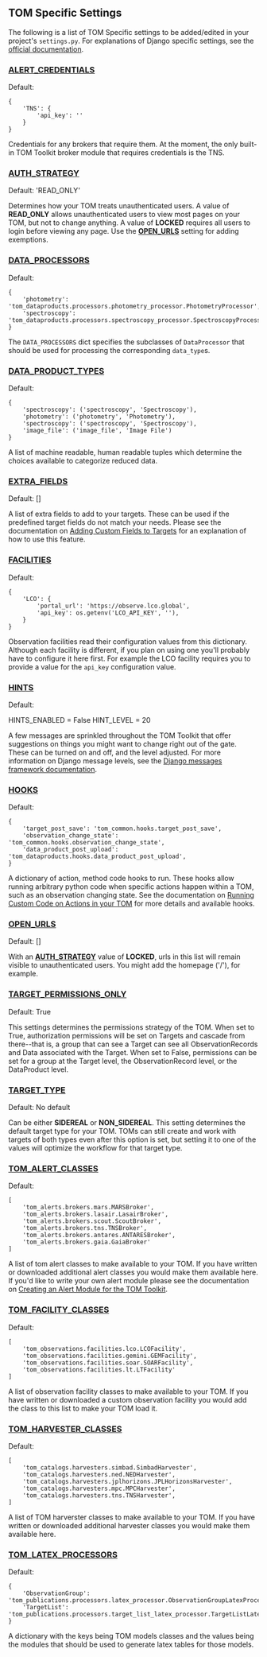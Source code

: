 TOM Specific Settings
---------------------

The following is a list of TOM Specific settings to be added/edited in your
project's `settings.py`. For explanations of Django specific settings, see the
[official documentation](https://docs.djangoproject.com/en/2.1/ref/settings/).


### [ALERT_CREDENTIALS](#alert_credentials)

Default: 

    {
        'TNS': {
            'api_key': ''
        }
    }

Credentials for any brokers that require them. At the moment, the only built-in TOM Toolkit broker module that 
requires credentials is the TNS.


### [AUTH_STRATEGY](#auth_strategy)

Default: 'READ_ONLY'

Determines how your TOM treats unauthenticated users. A value of **READ_ONLY**
allows unauthenticated users to view most pages on your TOM, but not to change
anything. A value of **LOCKED** requires all users to login before viewing any
page. Use the [**OPEN_URLS**](#open_urls) setting for adding exemptions.


### [DATA_PROCESSORS](#data_processors)

Default:

    {
        'photometry': 'tom_dataproducts.processors.photometry_processor.PhotometryProcessor',
        'spectroscopy': 'tom_dataproducts.processors.spectroscopy_processor.SpectroscopyProcessor',
    }

The `DATA_PROCESSORS` dict specifies the subclasses of `DataProcessor` that should be used for processing the 
corresponding `data_type`s.

### [DATA_PRODUCT_TYPES](#data_types)

Default:

    {
        'spectroscopy': ('spectroscopy', 'Spectroscopy'),
        'photometry': ('photometry', 'Photometry'),
        'spectroscopy': ('spectroscopy', 'Spectroscopy'),
        'image_file': ('image_file', 'Image File')
    }

A list of machine readable, human readable tuples which determine the choices
available to categorize reduced data.


### [EXTRA_FIELDS](#extra_fields)

Default: []

A list of extra fields to add to your targets. These can be used if the predefined
target fields do not match your needs. Please see the documentation on [Adding
Custom Fields to Targets](/targets/target_fields) for an explanation of how to use
this feature.


### [FACILITIES](#facilities)

Default:

    {
        'LCO': {
            'portal_url': 'https://observe.lco.global',
            'api_key': os.getenv('LCO_API_KEY', ''),
        }
    }

Observation facilities read their configuration values from this dictionary.
Although each facility is different, if you plan on using one you'll probably have
to configure it here first. For example the LCO facility requires you to provide a
value for the `api_key` configuration value.


### [HINTS](#hints)

Default:

HINTS_ENABLED = False
HINT_LEVEL = 20

A few messages are sprinkled throughout the TOM Toolkit that offer suggestions on
things you might want to change right out of the gate. These can be turned on and
off, and the level adjusted. For more information on Django message levels, see
the [Django messages framework documentation](https://docs.djangoproject.com/en/2.2/ref/contrib/messages/#message-levels).


### [HOOKS](#hooks)

Default:

    {
        'target_post_save': 'tom_common.hooks.target_post_save',
        'observation_change_state': 'tom_common.hooks.observation_change_state',
        'data_product_post_upload': 'tom_dataproducts.hooks.data_product_post_upload',
    }

A dictionary of action, method code hooks to run. These hooks allow running
arbitrary python code when specific actions happen within a TOM, such as an
observation changing state. See the documentation on [Running Custom Code on
Actions in your TOM](/code/custom_code) for more details and available hooks.


### [OPEN_URLS](#open_urls)

Default: []

With an [**AUTH_STRATEGY**](#auth_strategy) value of **LOCKED**, urls in this list will remain
visible to unauthenticated users. You might add the homepage ('/'), for example.


### [TARGET_PERMISSIONS_ONLY](#target_permissions_only)

Default: True

This settings determines the permissions strategy of the TOM. When set to True, authorization permissions will be set 
on Targets and cascade from there--that is, a group that can see a Target can see all ObservationRecords and Data 
associated with the Target. When set to False, permissions can be set for a group at the Target level, the 
ObservationRecord level, or the DataProduct level.


### [TARGET_TYPE](#target_type)

Default: No default

Can be either **SIDEREAL** or **NON_SIDEREAL**. This setting determines the
default target type for your TOM. TOMs can still create and work with targets of
both types even after this option is set, but setting it to one of the values will
optimize the workflow for that target type.


### [TOM_ALERT_CLASSES](#tom_alert_classes)

Default:

    [
        'tom_alerts.brokers.mars.MARSBroker',
        'tom_alerts.brokers.lasair.LasairBroker',
        'tom_alerts.brokers.scout.ScoutBroker',
        'tom_alerts.brokers.tns.TNSBroker',
        'tom_alerts.brokers.antares.ANTARESBroker',
        'tom_alerts.brokers.gaia.GaiaBroker'
    ]

A list of tom alert classes to make available to your TOM. If you have written or
downloaded additional alert classes you would make them available here. If you'd
like to write your own alert module please see the documentation on [Creating an
Alert Module for the TOM Toolkit](/brokers/create_broker).


### [TOM_FACILITY_CLASSES](#tom_facility_classes)

Default:

    [
        'tom_observations.facilities.lco.LCOFacility',
        'tom_observations.facilities.gemini.GEMFacility',
        'tom_observations.facilities.soar.SOARFacility',
        'tom_observations.facilities.lt.LTFacility'
    ]

A list of observation facility classes to make available to your TOM. If you have
written or downloaded a custom observation facility you would add the class to
this list to make your TOM load it.


### [TOM_HARVESTER_CLASSES](#tom_harvester_classes)

Default:

    [
        'tom_catalogs.harvesters.simbad.SimbadHarvester',
        'tom_catalogs.harvesters.ned.NEDHarvester',
        'tom_catalogs.harvesters.jplhorizons.JPLHorizonsHarvester',
        'tom_catalogs.harvesters.mpc.MPCHarvester',
        'tom_catalogs.harvesters.tns.TNSHarvester',
    ]

A list of TOM harverster classes to make available to your TOM. If you have
written or downloaded additional harvester classes you would make them available
here.


### [TOM_LATEX_PROCESSORS](#tom_latex_processors)

Default:

    {
        'ObservationGroup': 'tom_publications.processors.latex_processor.ObservationGroupLatexProcessor',
        'TargetList': 'tom_publications.processors.target_list_latex_processor.TargetListLatexProcessor'
    }

A dictionary with the keys being TOM models classes and the values being the modules that should be used to generate 
latex tables for those models.
